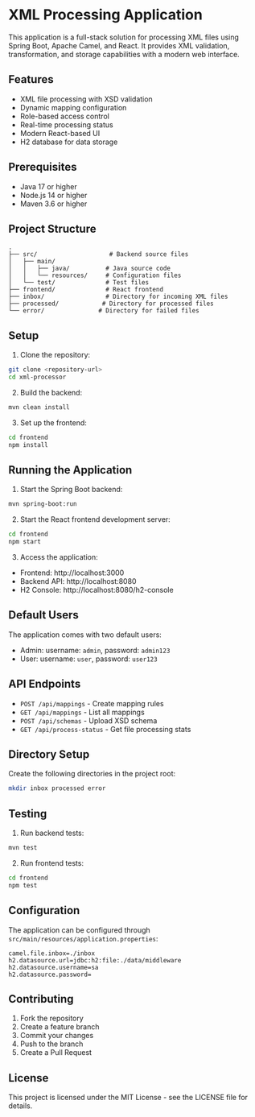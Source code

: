 # XML Processing Application

This application is a full-stack solution for processing XML files using Spring Boot, Apache Camel, and React. It provides XML validation, transformation, and storage capabilities with a modern web interface.

## Features

- XML file processing with XSD validation
- Dynamic mapping configuration
- Role-based access control
- Real-time processing status
- Modern React-based UI
- H2 database for data storage

## Prerequisites

- Java 17 or higher
- Node.js 14 or higher
- Maven 3.6 or higher

## Project Structure

```
.
├── src/                    # Backend source files
│   ├── main/
│   │   ├── java/          # Java source code
│   │   └── resources/     # Configuration files
│   └── test/              # Test files
├── frontend/              # React frontend
├── inbox/                 # Directory for incoming XML files
├── processed/            # Directory for processed files
└── error/               # Directory for failed files
```

## Setup

1. Clone the repository:
```bash
git clone <repository-url>
cd xml-processor
```

2. Build the backend:
```bash
mvn clean install
```

3. Set up the frontend:
```bash
cd frontend
npm install
```

## Running the Application

1. Start the Spring Boot backend:
```bash
mvn spring-boot:run
```

2. Start the React frontend development server:
```bash
cd frontend
npm start
```

3. Access the application:
- Frontend: http://localhost:3000
- Backend API: http://localhost:8080
- H2 Console: http://localhost:8080/h2-console

## Default Users

The application comes with two default users:
- Admin: username: `admin`, password: `admin123`
- User: username: `user`, password: `user123`

## API Endpoints

- `POST /api/mappings` - Create mapping rules
- `GET /api/mappings` - List all mappings
- `POST /api/schemas` - Upload XSD schema
- `GET /api/process-status` - Get file processing stats

## Directory Setup

Create the following directories in the project root:
```bash
mkdir inbox processed error
```

## Testing

1. Run backend tests:
```bash
mvn test
```

2. Run frontend tests:
```bash
cd frontend
npm test
```

## Configuration

The application can be configured through `src/main/resources/application.properties`:

```properties
camel.file.inbox=./inbox
h2.datasource.url=jdbc:h2:file:./data/middleware
h2.datasource.username=sa
h2.datasource.password=
```

## Contributing

1. Fork the repository
2. Create a feature branch
3. Commit your changes
4. Push to the branch
5. Create a Pull Request

## License

This project is licensed under the MIT License - see the LICENSE file for details. 